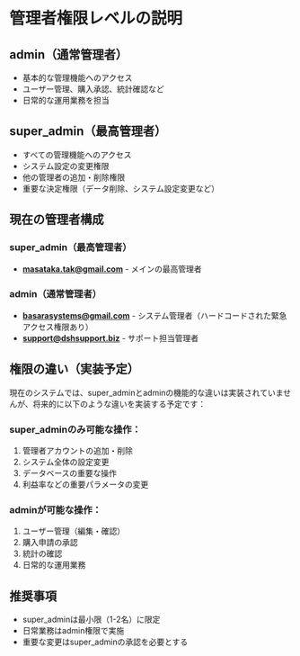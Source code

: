 # 管理者権限レベルの説明

## admin（通常管理者）
- 基本的な管理機能へのアクセス
- ユーザー管理、購入承認、統計確認など
- 日常的な運用業務を担当

## super_admin（最高管理者）
- すべての管理機能へのアクセス
- システム設定の変更権限
- 他の管理者の追加・削除権限
- 重要な決定権限（データ削除、システム設定変更など）

## 現在の管理者構成

### super_admin（最高管理者）
- **masataka.tak@gmail.com** - メインの最高管理者

### admin（通常管理者）
- **basarasystems@gmail.com** - システム管理者（ハードコードされた緊急アクセス権限あり）
- **support@dshsupport.biz** - サポート担当管理者

## 権限の違い（実装予定）

現在のシステムでは、super_adminとadminの機能的な違いは実装されていませんが、将来的に以下のような違いを実装する予定です：

### super_adminのみ可能な操作：
1. 管理者アカウントの追加・削除
2. システム全体の設定変更
3. データベースの重要な操作
4. 利益率などの重要パラメータの変更

### adminが可能な操作：
1. ユーザー管理（編集・確認）
2. 購入申請の承認
3. 統計の確認
4. 日常的な運用業務

## 推奨事項
- super_adminは最小限（1-2名）に限定
- 日常業務はadmin権限で実施
- 重要な変更はsuper_adminの承認を必要とする
